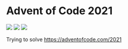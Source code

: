 # Advent of Code 2021

![](https://img.shields.io/badge/Day%20📅-12-blue)
![](https://img.shields.io/badge/Stars%20⭐-24-yellow)
![](https://img.shields.io/badge/Days%20completed-12-red)

Trying to solve https://adventofcode.com/2021
